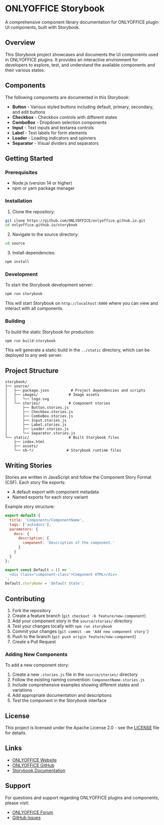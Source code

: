 # ONLYOFFICE Storybook

A comprehensive component library documentation for ONLYOFFICE plugin UI components, built with Storybook.

## Overview

This Storybook project showcases and documents the UI components used in ONLYOFFICE plugins. It provides an interactive environment for developers to explore, test, and understand the available components and their various states.

## Components

The following components are documented in this Storybook:

- **Button** - Various styled buttons including default, primary, secondary, and edit buttons
- **Checkbox** - Checkbox controls with different states
- **ComboBox** - Dropdown selection components
- **Input** - Text inputs and textarea controls
- **Label** - Text labels for form elements
- **Loader** - Loading indicators and spinners
- **Separator** - Visual dividers and separators

## Getting Started

### Prerequisites

- Node.js (version 14 or higher)
- npm or yarn package manager

### Installation

1. Clone the repository:
```bash
git clone https://github.com/ONLYOFFICE/onlyoffice.github.io.git
cd onlyoffice.github.io/storybook
```

2. Navigate to the source directory:
```bash
cd source
```

3. Install dependencies:
```bash
npm install
```

### Development

To start the Storybook development server:

```bash
npm run storybook
```

This will start Storybook on `http://localhost:6006` where you can view and interact with all components.

### Building

To build the static Storybook for production:

```bash
npm run build-storybook
```

This will generate a static build in the `../static` directory, which can be deployed to any web server.

## Project Structure

```
storybook/
├── source/
│   ├── package.json          # Project dependencies and scripts
│   ├── images/              # Image assets
│   │   └── logo.svg
│   └── stories/             # Component stories
│       ├── Button.stories.js
│       ├── Checkbox.stories.js
│       ├── ComboBox.stories.js
│       ├── Input.stories.js
│       ├── Label.stories.js
│       ├── Loader.stories.js
│       └── Separator.stories.js
└── static/                  # Built Storybook files
    ├── index.html
    ├── assets/
    └── sb-*/               # Storybook runtime files
```

## Writing Stories

Stories are written in JavaScript and follow the Component Story Format (CSF). Each story file exports:

- A default export with component metadata
- Named exports for each story variant

Example story structure:

```javascript
export default {
  title: 'Components/ComponentName',
  tags: ['autodocs'],
  parameters: {
    docs: {
      description: {
        component: 'Description of the component.'
      }
    }
  }
};

export const Default = () => `
  <div class="component-class">Component HTML</div>
`;
Default.storyName = 'Default State';
```

## Contributing

1. Fork the repository
2. Create a feature branch (`git checkout -b feature/new-component`)
3. Add your component story in the `source/stories/` directory
4. Test your changes locally with `npm run storybook`
5. Commit your changes (`git commit -am 'Add new component story'`)
6. Push to the branch (`git push origin feature/new-component`)
7. Create a Pull Request

### Adding New Components

To add a new component story:

1. Create a new `.stories.js` file in the `source/stories/` directory
2. Follow the existing naming convention: `ComponentName.stories.js`
3. Include comprehensive examples showing different states and variations
4. Add appropriate documentation and descriptions
5. Test the component in the Storybook interface

## License

This project is licensed under the Apache License 2.0 - see the [LICENSE](LICENSE) file for details.

## Links

- [ONLYOFFICE Website](https://www.onlyoffice.com/)
- [ONLYOFFICE GitHub](https://github.com/ONLYOFFICE)
- [Storybook Documentation](https://storybook.js.org/docs)

## Support

For questions and support regarding ONLYOFFICE plugins and components, please visit:
- [ONLYOFFICE Forum](https://forum.onlyoffice.com/)
- [GitHub Issues](https://github.com/ONLYOFFICE/onlyoffice.github.io/issues)

